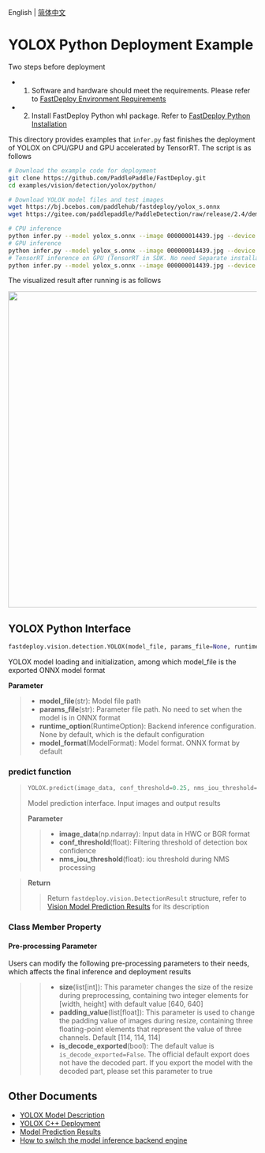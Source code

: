 English | [简体中文](README_CN.md)
# YOLOX Python Deployment Example

Two steps before deployment

- 1. Software and hardware should meet the requirements. Please refer to [FastDeploy  Environment Requirements](../../../../../docs/en/build_and_install/download_prebuilt_libraries.md)  
- 2. Install FastDeploy Python whl package. Refer to [FastDeploy Python Installation](../../../../../docs/en/build_and_install/download_prebuilt_libraries.md)

This directory provides examples that `infer.py` fast finishes the deployment of YOLOX on CPU/GPU and GPU accelerated by TensorRT. The script is as follows

```bash
# Download the example code for deployment
git clone https://github.com/PaddlePaddle/FastDeploy.git
cd examples/vision/detection/yolox/python/

# Download YOLOX model files and test images
wget https://bj.bcebos.com/paddlehub/fastdeploy/yolox_s.onnx
wget https://gitee.com/paddlepaddle/PaddleDetection/raw/release/2.4/demo/000000014439.jpg

# CPU inference
python infer.py --model yolox_s.onnx --image 000000014439.jpg --device cpu
# GPU inference
python infer.py --model yolox_s.onnx --image 000000014439.jpg --device gpu
# TensorRT inference on GPU (TensorRT in SDK. No need Separate installation)
python infer.py --model yolox_s.onnx --image 000000014439.jpg --device gpu --use_trt True
```

The visualized result after running is as follows

<img width="640" src="https://user-images.githubusercontent.com/67993288/184301746-04595d76-454a-4f07-8c7d-6f41418f8ae3.jpg">

## YOLOX Python Interface

```python
fastdeploy.vision.detection.YOLOX(model_file, params_file=None, runtime_option=None, model_format=ModelFormat.ONNX)
```

YOLOX model loading and initialization, among which model_file is the exported ONNX model format

**Parameter**

> * **model_file**(str): Model file path 
> * **params_file**(str): Parameter file path. No need to set when the model is in ONNX format
> * **runtime_option**(RuntimeOption): Backend inference configuration. None by default, which is the default configuration
> * **model_format**(ModelFormat): Model format. ONNX format by default

### predict function

> ```python
> YOLOX.predict(image_data, conf_threshold=0.25, nms_iou_threshold=0.5)
> ```
>
> Model prediction interface. Input images and output results
>
> **Parameter**
>
> > * **image_data**(np.ndarray): Input data in HWC or BGR format
> > * **conf_threshold**(float): Filtering threshold of detection box confidence
> > * **nms_iou_threshold**(float): iou threshold during NMS processing

> **Return**
>
> > Return `fastdeploy.vision.DetectionResult` structure, refer to [Vision Model Prediction Results](../../../../../docs/api/vision_results/) for its description

### Class Member Property
#### Pre-processing Parameter
Users can modify the following pre-processing parameters to their needs, which affects the final inference and deployment results

> >* **size**(list[int]): This parameter changes the size of the resize during preprocessing, containing two integer elements for [width, height] with default value [640, 640]
> >* **padding_value**(list[float]): This parameter is used to change the padding value of images during resize, containing three floating-point elements that represent the value of three channels. Default [114, 114, 114]
> >* **is_decode_exported**(bool): The default value is `is_decode_exported=False`. The official default export does not have the decoded part. If you export the model with the decoded part, please set this parameter to true



## Other Documents

- [YOLOX Model Description](..)
- [YOLOX C++ Deployment](../cpp)
- [Model Prediction Results](../../../../../docs/api/vision_results/)
- [How to switch the model inference backend engine](../../../../../docs/en/faq/how_to_change_backend.md)
